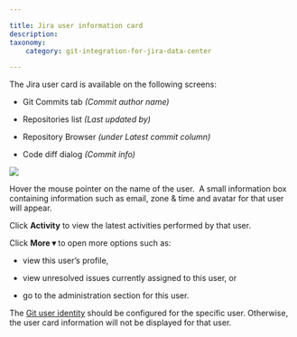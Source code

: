 ```yaml
---

title: Jira user information card
description:
taxonomy:
    category: git-integration-for-jira-data-center

---
```

The Jira user card is available on the following screens:

*   Git Commits tab _(Commit author name)_

*   Repositories list _(Last updated by)_

*   Repository Browser _(under Latest commit column)_

*   Code diff dialog _(Commit info)_


![](https://bigbrassband.atlassian.net/wiki/download/thumbnails/1930398841/jira-user-card-example.png?version=1&modificationDate=1630642908356&cacheVersion=1&api=v2&width=340&height=223)

Hover the mouse pointer on the name of the user.  A small information box containing information such as email, zone & time and avatar for that user will appear.

Click **Activity** to view the latest activities performed by that user.

Click **More ▾** to open more options such as:

*   view this user’s profile,

*   view unresolved issues currently assigned to this user, or

*   go to the administration section for this user.

<div class="bbb-callout bbb--note">
    <div class="irow">
    <div class="ilogobox">
        <span class="logoimg"></span>
    </div>
    <div class="imsgbox">
        The <a href='/git-integration-for-jira-self-managed/git-user-identity/'>Git user identity</a> should be configured for the specific user. Otherwise, the user card information will not be displayed for that user.
    </div>
    </div>
</div>

